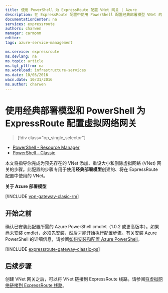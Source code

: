 ```yaml
---
title: 使用 PowerShell 为 ExpressRoute 配置 VNet 网关 | Azure
description: 在 ExpressRoute 配置中使用 PowerShell 配置经典部署模型 VNet 的 VNet 网关。
documentationCenter: na
services: expressroute
authors: charwen
manager: carmonm
editor: 
tags: azure-service-management

ms.service: expressroute
ms.devlang: na
ms.topic: article
ms.tgt_pltfrm: na
ms.workload: infrastructure-services
ms.date: 10/03/2016
wacn.date: 10/31/2016
ms.author: charwen
---
```


# 使用经典部署模型和 PowerShell 为 ExpressRoute 配置虚拟网络网关

> [!div class="op_single_selector"]
- [PowerShell - Resource Manager](./expressroute-howto-add-gateway-resource-manager.md)
- [PowerShell - Classic](./expressroute-howto-add-gateway-classic.md)

本文将指导你完成为预先存在的 VNet 添加、重设大小和删除虚拟网络 (VNet) 网关的步骤。此配置的步骤专用于使用**经典部署模型**创建的、将在 ExpressRoute 配置中使用的 VNet。

**关于 Azure 部署模型**

[!INCLUDE [vpn-gateway-clasic-rm](../../includes/vpn-gateway-classic-rm-include.md)]

## 开始之前

确认已安装此配置所需的 Azure PowerShell cmdlet（1.0.2 或更高版本）。如果尚未安装 cmdlet，必须先安装，然后才能开始执行配置步骤。有关安装 Azure PowerShell 的详细信息，请参阅[如何安装和配置 Azure PowerShell](../powershell-install-configure.md)。

[!INCLUDE [expressroute-gateway-classic-ps](../../includes/expressroute-gateway-classic-ps-include.md)]

## 后续步骤

创建 VNet 网关之后，可以将 VNet 链接到 ExpressRoute 线路。请参阅[将虚拟网络链接到 ExpressRoute 线路](./expressroute-howto-linkvnet-classic.md)。

<!---HONumber=Mooncake_Quality_Review_0117_2017-->